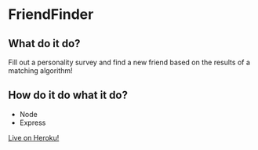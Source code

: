 # FriendFinder

## What do it do?
Fill out a personality survey and find a new friend based on the results of a matching algorithm!

## How do it do what it do?
* Node
* Express

[Live on Heroku!](https://ancient-sands-49463.herokuapp.com/)
